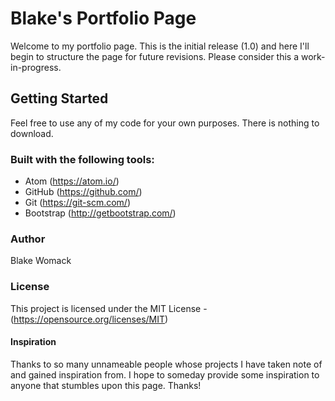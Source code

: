 # Blake's Portfolio Page

Welcome to my portfolio page. This is the initial release (1.0) and here I'll begin to structure the page for future revisions. Please consider this a work-in-progress.

## Getting Started

Feel free to use any of my code for your own purposes. There is nothing to download.

### Built with the following tools:

* Atom (https://atom.io/)
* GitHub (https://github.com/)
* Git (https://git-scm.com/)
* Bootstrap (http://getbootstrap.com/)

### Author

Blake Womack

### License

This project is licensed under the MIT License - (https://opensource.org/licenses/MIT)

#### Inspiration

Thanks to so many unnameable people whose projects I have taken note of and gained inspiration from. I hope to someday provide some inspiration to anyone that stumbles upon this page. Thanks!
